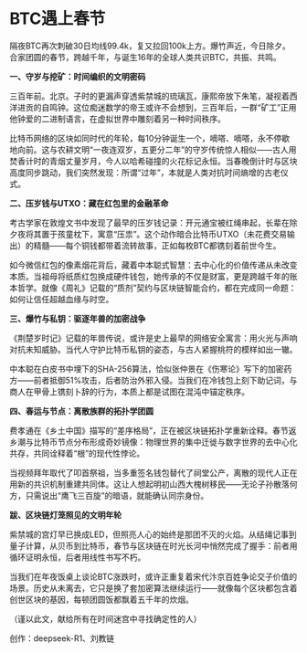 # BTC遇上春节

隔夜BTC再次刺破30日均线99.4k，复又拉回100k上方。爆竹声近，今日除夕。合家团圆的春节，跨越千年，与诞生16年的全球人类共识BTC，共振、共鸣。

**一、守岁与挖矿：时间编织的文明密码**

三百年前。北京。子时的更漏声穿透紫禁城的琉璃瓦，康熙帝放下朱笔，凝视着西洋进贡的自鸣钟。这位痴迷数学的帝王或许不会想到，三百年后，一群“矿工”正用他钟爱的二进制语言，在虚拟世界中雕刻着另一种时间秩序。

比特币网络的区块如同时代的年轮，每10分钟诞生一个，嘀嗒、嘀嗒，永不停歇地向前。这与农耕文明“一夜连双岁，五更分二年”的守岁传统惊人相似——古人用焚香计时的青烟丈量岁月，今人以哈希碰撞的火花标记永恒。当春晚倒计时与区块高度同步跳动，我们突然发现：所谓“过年”，本就是人类对抗时间熵增的古老仪式。

**二、压岁钱与UTXO：藏在红包里的金融革命**

考古学家在敦煌文书中发现了最早的压岁钱记录：开元通宝被红绳串起，长辈在除夕夜将其置于孩童枕下，寓意“压祟”。这个动作暗合比特币UTXO（未花费交易输出）的精髓——每个铜钱都带着流转故事，正如每枚BTC都镌刻着前世今生。

如今微信红包的像素烟花背后，藏着中本聪式智慧：去中心化的价值传递从未改变本质。当祖母将纸质红包换成硬件钱包，她传承的不仅是财富，更是跨越千年的账本哲学。就像《周礼》记载的“质剂”契约与区块链智能合约，都在完成同一命题：如何让信任超越血缘与时空。

**三、爆竹与私钥：驱逐年兽的加密战争**

《荆楚岁时记》记载的年兽传说，或许是史上最早的网络安全寓言：用火光与声响对抗未知威胁。当代人守护比特币私钥的姿态，与古人紧握桃符的模样如出一辙。

中本聪在白皮书中埋下的SHA-256算法，恰似张仲景在《伤寒论》写下的加密药方——前者抵御51%攻击，后者防治外邪入侵。当我们在冷钱包上刻下助记词，与商人在甲骨上镌刻卜辞的行为，本质上都是试图在混沌中锚定秩序。

**四、春运与节点：离散族群的拓扑学团圆**

费孝通在《乡土中国》描写的“差序格局”，正在被区块链拓扑学重新诠释。春节返乡潮与比特币节点分布形成奇妙镜像：物理世界的集中迁徙与数字世界的去中心化共存，共同诠释着“根”的现代性悖论。

当视频拜年取代了叩首祭祖，当多重签名钱包替代了祠堂公产，离散的现代人正在用新的共识机制重建共同体。这让人想起明初山西大槐树移民——无论子孙散落何方，只需说出“鹰飞三百旋”的暗语，就能确认同宗身份。

**跋、区块链灯笼照见的文明年轮**

紫禁城的宫灯早已换成LED，但照亮人心的始终是那团不灭的火焰。从结绳记事到量子计算，从贝币到比特币，春节与区块链在时光长河中悄然完成了握手：前者用循环证明永恒，后者用线性书写不朽。

当我们在年夜饭桌上谈论BTC涨跌时，或许正重复着宋代汴京百姓争论交子价值的场景。历史从未离去，它只是换了套加密算法继续运行——就像每个区块都包含着创世区块的基因，每顿团圆饭都飘着五千年的炊烟。

（谨以此文，献给所有在时间迷宫中寻找确定性的人）

创作：deepseek-R1、刘教链
